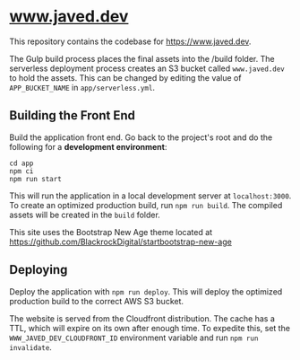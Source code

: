 # www.javed.dev

This repository contains the codebase for https://www.javed.dev.

The Gulp build process places the final assets into the /build folder. The serverless deployment process creates an S3 bucket called `www.javed.dev` to hold the assets. This can be changed by editing the value of `APP_BUCKET_NAME` in `app/serverless.yml`.

## Building the Front End

Build the application front end. Go back to the project's root and do the following for a **development environment**:

```
cd app
npm ci
npm run start
```

This will run the application in a local development server at `localhost:3000`. To create an optimized production build, run `npm run build`. The compiled assets will be created in the `build` folder.

This site uses the Bootstrap New Age theme located at https://github.com/BlackrockDigital/startbootstrap-new-age

## Deploying

Deploy the application with `npm run deploy`. This will deploy the optimized production build to the correct AWS S3 bucket.

The website is served from the Cloudfront distribution. The cache has a TTL, which will expire on its own after enough time. To expedite this, set the `WWW_JAVED_DEV_CLOUDFRONT_ID` environment variable and run `npm run invalidate`.
